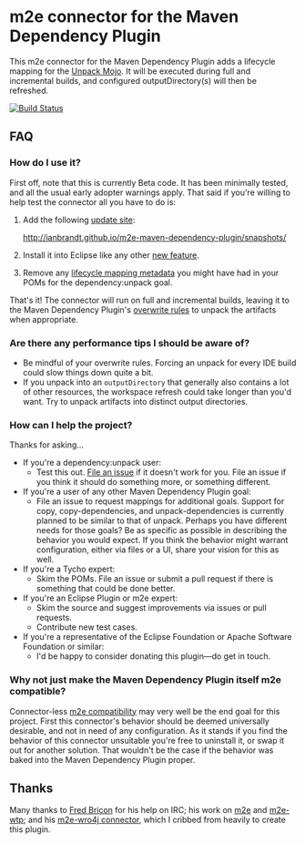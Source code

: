 m2e connector for the Maven Dependency Plugin
=============================================

This m2e connector for the Maven Dependency Plugin adds a lifecycle mapping for the
[Unpack Mojo](http://maven.apache.org/plugins/maven-dependency-plugin/unpack-mojo.html).  It will be executed during
full and incremental builds, and configured outputDirectory(s) will then be refreshed.

[![Build Status](https://buildhive.cloudbees.com/job/ianbrandt/job/m2e-maven-dependency-plugin/badge/icon)](https://buildhive.cloudbees.com/job/ianbrandt/job/m2e-maven-dependency-plugin/)

## FAQ ##

### How do I use it? ###

First off, note that this is currently Beta code.  It has been minimally tested, and all the usual early adopter
warnings apply.  That said if you're willing to help test the connector all you have to do is:

1. Add the following
[update site](http://help.eclipse.org/juno/topic/org.eclipse.platform.doc.user/tasks/tasks-127.htm?cp=0_3_15_5):

    http://ianbrandt.github.io/m2e-maven-dependency-plugin/snapshots/
1. Install it into Eclipse like any other
[new feature](http://help.eclipse.org/juno/topic/org.eclipse.platform.doc.user/tasks/tasks-124.htm?cp=0_3_15_1).
1. Remove any [lifecycle mapping metadata](http://wiki.eclipse.org/M2E_plugin_execution_not_covered#ignore_plugin_goal)
you might have had in your POMs for the dependency:unpack goal.

That's it!  The connector will run on full and incremental builds, leaving it to the Maven Dependency Plugin's
[overwrite rules](http://maven.apache.org/plugins/maven-dependency-plugin/usage.html#aOverwrite_Rules) to unpack the
artifacts when appropriate.

### Are there any performance tips I should be aware of? ###

* Be mindful of your overwrite rules.  Forcing an unpack for every IDE build could slow things down quite a bit.
* If you unpack into an `outputDirectory` that generally also contains a lot of other resources, the workspace refresh
could take longer than you'd want.  Try to unpack artifacts into distinct output directories.

### How can I help the project? ###

Thanks for asking...

* If you're a dependency:unpack user:
	* Test this out.  [File an issue](https://github.com/ianbrandt/m2e-maven-dependency-plugin/issues) if it doesn't
	work for you.  File an issue if you think it should do something more, or something different.
* If you're a user of any other Maven Dependency Plugin goal:
	* File an issue to request mappings for additional goals.  Support for copy, copy-dependencies, and
	unpack-dependencies is currently planned to be similar to that of unpack.  Perhaps you have different needs for
	those goals?  Be as specific as possible in describing the behavior you would expect.  If you think the behavior
	might warrant configuration, either via files or a UI, share your vision for this as well.
* If you're a Tycho expert:
	* Skim the POMs.  File an issue or submit a pull request if there is something that could be done better.
* If you're an Eclipse Plugin or m2e expert:
	* Skim the source and suggest improvements via issues or pull requests.
	* Contribute new test cases.
* If you're a representative of the Eclipse Foundation or Apache Software Foundation or similar:
	* I'd be happy to consider donating this plugin&mdash;do get in touch.

### Why not just make the Maven Dependency Plugin itself m2e compatible? ###

Connector-less [m2e compatibility](http://wiki.eclipse.org/M2E_compatible_maven_plugins) may very well be the end goal
for this project.  First this connector's behavior should be deemed universally desirable, and not in need of any
configuration.  As it stands if you find the behavior of this connector unsuitable you're free to uninstall it, or
swap it out for another solution.  That wouldn't be the case if the behavior was baked into the Maven Dependency Plugin
proper.

## Thanks ##

Many thanks to [Fred Bricon](https://community.jboss.org/people/fbricon "Fred Bricon at JBoss") for his help on IRC;
his work on [m2e](http://www.eclipse.org/m2e/) and [m2e-wtp](http://www.eclipse.org/m2e-wtp/); and his
[m2e-wro4j connector](https://github.com/jbosstools/m2e-wro4j), which I cribbed from heavily to create this plugin.
